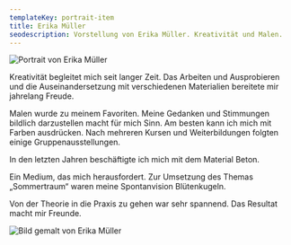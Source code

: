 ```yaml
---
templateKey: portrait-item
title: Erika Müller
seodescription: Vorstellung von Erika Müller. Kreativität und Malen.
---
```

![Portrait von Erika Müller](/uploads/erika_müller.jpg "Erika Müller")

Kreativität begleitet mich seit langer Zeit. Das Arbeiten und Ausprobieren und die Auseinandersetzung mit verschiedenen Materialien bereitete mir jahrelang Freude. 

Malen wurde zu meinem Favoriten. Meine Gedanken und Stimmungen bildlich darzustellen macht für mich Sinn.  Am besten kann ich mich mit Farben ausdrücken. Nach mehreren Kursen und Weiterbildungen folgten einige Gruppenausstellungen.

In den letzten Jahren  beschäftigte ich mich mit dem Material Beton. 

Ein Medium, das mich herausfordert. Zur Umsetzung des Themas „Sommertraum“ waren meine Spontanvision Blütenkugeln. 

Von der Theorie in die Praxis zu gehen war sehr spannend. Das Resultat macht mir Freunde.

![Bild gemalt von Erika Müller](/uploads/erika_müller_1.jpg "Bild von Erika Müller")